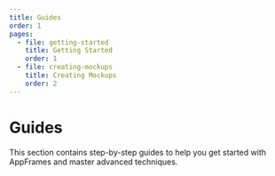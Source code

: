 ```yaml
---
title: Guides
order: 1
pages:
  - file: getting-started
    title: Getting Started
    order: 1
  - file: creating-mockups
    title: Creating Mockups
    order: 2
---
```


# Guides

This section contains step-by-step guides to help you get started with AppFrames and master advanced techniques.